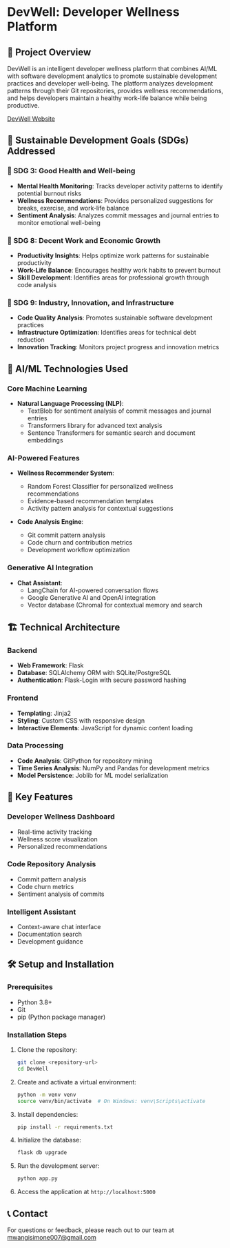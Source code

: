 # DevWell: Developer Wellness Platform

## 🌟 Project Overview
DevWell is an intelligent developer wellness platform that combines AI/ML with software development analytics to promote sustainable development practices and developer well-being. The platform analyzes development patterns through their Git repositories, provides wellness recommendations, and helps developers maintain a healthy work-life balance while being productive.

[DevWell Website](http://devwell.unicodeonesolutions.com)

## 🎯 Sustainable Development Goals (SDGs) Addressed

### 🎯 SDG 3: Good Health and Well-being
- **Mental Health Monitoring**: Tracks developer activity patterns to identify potential burnout risks
- **Wellness Recommendations**: Provides personalized suggestions for breaks, exercise, and work-life balance
- **Sentiment Analysis**: Analyzes commit messages and journal entries to monitor emotional well-being

### 🎯 SDG 8: Decent Work and Economic Growth
- **Productivity Insights**: Helps optimize work patterns for sustainable productivity
- **Work-Life Balance**: Encourages healthy work habits to prevent burnout
- **Skill Development**: Identifies areas for professional growth through code analysis

### 🎯 SDG 9: Industry, Innovation, and Infrastructure
- **Code Quality Analysis**: Promotes sustainable software development practices
- **Infrastructure Optimization**: Identifies areas for technical debt reduction
- **Innovation Tracking**: Monitors project progress and innovation metrics

## 🤖 AI/ML Technologies Used

### Core Machine Learning
- **Natural Language Processing (NLP)**:
  - TextBlob for sentiment analysis of commit messages and journal entries
  - Transformers library for advanced text analysis
  - Sentence Transformers for semantic search and document embeddings

### AI-Powered Features
- **Wellness Recommender System**:
  - Random Forest Classifier for personalized wellness recommendations
  - Evidence-based recommendation templates
  - Activity pattern analysis for contextual suggestions

- **Code Analysis Engine**:
  - Git commit pattern analysis
  - Code churn and contribution metrics
  - Development workflow optimization

### Generative AI Integration
- **Chat Assistant**:
  - LangChain for AI-powered conversation flows
  - Google Generative AI and OpenAI integration
  - Vector database (Chroma) for contextual memory and search

## 🏗️ Technical Architecture

### Backend
- **Web Framework**: Flask
- **Database**: SQLAlchemy ORM with SQLite/PostgreSQL
- **Authentication**: Flask-Login with secure password hashing

### Frontend
- **Templating**: Jinja2
- **Styling**: Custom CSS with responsive design
- **Interactive Elements**: JavaScript for dynamic content loading

### Data Processing
- **Code Analysis**: GitPython for repository mining
- **Time Series Analysis**: NumPy and Pandas for development metrics
- **Model Persistence**: Joblib for ML model serialization

## 🚀 Key Features

### Developer Wellness Dashboard
- Real-time activity tracking
- Wellness score visualization
- Personalized recommendations

### Code Repository Analysis
- Commit pattern analysis
- Code churn metrics
- Sentiment analysis of commits

### Intelligent Assistant
- Context-aware chat interface
- Documentation search
- Development guidance

## 🛠️ Setup and Installation

### Prerequisites
- Python 3.8+
- Git
- pip (Python package manager)

### Installation Steps
1. Clone the repository:
   ```bash
   git clone <repository-url>
   cd DevWell
   ```

2. Create and activate a virtual environment:
   ```bash
   python -m venv venv
   source venv/bin/activate  # On Windows: venv\Scripts\activate
   ```

3. Install dependencies:
   ```bash
   pip install -r requirements.txt
   ```

4. Initialize the database:
   ```bash
   flask db upgrade
   ```

5. Run the development server:
   ```bash
   python app.py
   ```

6. Access the application at `http://localhost:5000`


## 📞 Contact
For questions or feedback, please reach out to our team at [mwangisimone007@gmail.com](mailto:mwangisimone007@gmail.com)
